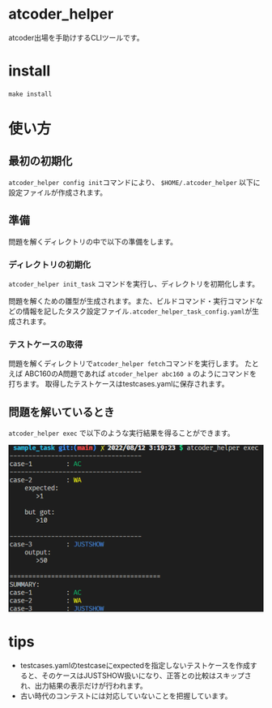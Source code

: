 # atcoder_helper

atcoder出場を手助けするCLIツールです。

# install

`make install`

# 使い方

## 最初の初期化

`atcoder_helper config init`コマンドにより、 `$HOME/.atcoder_helper` 以下に設定ファイルが作成されます。


## 準備

問題を解くディレクトリの中で以下の準備をします。

### ディレクトリの初期化

`atcoder_helper init_task` コマンドを実行し、ディレクトリを初期化します。

問題を解くための雛型が生成されます。また、ビルドコマンド・実行コマンドなどの情報を記したタスク設定ファイル`.atcoder_helper_task_config.yaml`が生成されます。

### テストケースの取得

問題を解くディレクトリで`atcoder_helper fetch`コマンドを実行します。
たとえば ABC160のA問題であれば `atcoder_helper abc160 a` のようにコマンドを打ちます。
取得したテストケースはtestcases.yamlに保存されます。

## 問題を解いているとき

`atcoder_helper exec` で以下のような実行結果を得ることができます。

![出力画像](docs/exec_result.png)


# tips
- testcases.yamlのtestcaseにexpectedを指定しないテストケースを作成すると、そのケースはJUSTSHOW扱いになり、正答との比較はスキップされ、出力結果の表示だけが行われます。
- 古い時代のコンテストには対応していないことを把握しています。
